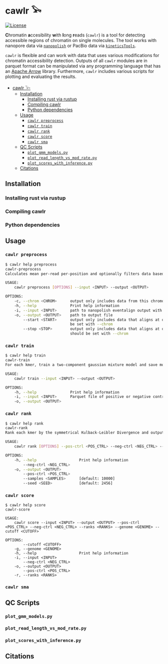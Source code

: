 # cawlr 𓅨

[![License](https://img.shields.io/badge/license-BSD_3--Clause-informational)](./LICENSE)

**C**hromatin **a**ccesibility **w**ith **l**ong **r**eads (`cawlr`) is a tool for detecting accessible regions of chromatin on single molecules. The tool works with nanopore data via [`nanopolish`](https://github.com/jts/nanopolish) or PacBio data via [`kineticsTools`](https://github.com/PacificBiosciences/kineticsTools).

`cawlr` is flexible and can work with data that uses various modifications for chromatin accessibility detection. Outputs of all `cawlr` modules are in parquet format can be manipulated via any programming language that has an [Apache Arrow](https://arrow.apache.org/install/) library. Furthermore, `cawlr` includes various scripts for plotting and evaluating the results.

- [cawlr 𓅨](#cawlr-𓅨)
  - [Installation](#installation)
    - [Installing rust via rustup](#installing-rust-via-rustup)
    - [Compiling cawlr](#compiling-cawlr)
    - [Python dependencies](#python-dependencies)
  - [Usage](#usage)
    - [`cawlr preprocess`](#cawlr-preprocess)
    - [`cawlr train`](#cawlr-train)
    - [`cawlr rank`](#cawlr-rank)
    - [`cawlr score`](#cawlr-score)
    - [`cawlr sma`](#cawlr-sma)
  - [QC Scripts](#qc-scripts)
    - [`plot_gmm_models.py`](#plot_gmm_modelspy)
    - [`plot_read_length_vs_mod_rate.py`](#plot_read_length_vs_mod_ratepy)
    - [`plot_scores_with_inference.py`](#plot_scores_with_inferencepy)
  - [Citations](#citations)

## Installation

### Installing rust via rustup

### Compiling cawlr

### Python dependencies

## Usage

### `cawlr preprocess`

```bash
$ cawlr help preprocess
cawlr-preprocess 
Calculates mean per-read per-position and optionally filters data based on a given region

USAGE:
    cawlr preprocess [OPTIONS] --input <INPUT> --output <OUTPUT>

OPTIONS:
    -c, --chrom <CHROM>      output only includes data from this chromosome
    -h, --help               Print help information
    -i, --input <INPUT>      path to nanopolish eventalign output with samples column
    -o, --output <OUTPUT>    path to output file
        --start <START>      output only includes data that aligns at or after this position, should
                             be set with --chrom
        --stop <STOP>        output only includes data that aligns at or before this position,
                             should be set with --chrom
```

### `cawlr train`

```bash
$ cawlr help train
cawlr-train 
For each kmer, train a two-component gaussian mixture model and save models to a file

USAGE:
    cawlr train --input <INPUT> --output <OUTPUT>

OPTIONS:
    -h, --help               Print help information
    -i, --input <INPUT>      Parquet file of positive or negative control from cawlr preprocess
    -o, --output <OUTPUT>    
```

### `cawlr rank`

```bash
$ cawlr help rank
cawlr-rank 
Rank each kmer by the symmetrical Kulback-Leibler Divergence and output results

USAGE:
    cawlr rank [OPTIONS] --pos-ctrl <POS_CTRL> --neg-ctrl <NEG_CTRL> --output <OUTPUT>

OPTIONS:
    -h, --help                   Print help information
        --neg-ctrl <NEG_CTRL>    
    -o, --output <OUTPUT>        
        --pos-ctrl <POS_CTRL>    
        --samples <SAMPLES>      [default: 10000]
        --seed <SEED>            [default: 2456]
```

### `cawlr score`

```text
$ cawlr help score
cawlr-score 

USAGE:
    cawlr score --input <INPUT> --output <OUTPUT> --pos-ctrl <POS_CTRL> --neg-ctrl <NEG_CTRL> --ranks <RANKS> --genome <GENOME> --cutoff <CUTOFF>

OPTIONS:
        --cutoff <CUTOFF>        
    -g, --genome <GENOME>        
    -h, --help                   Print help information
    -i, --input <INPUT>          
        --neg-ctrl <NEG_CTRL>    
    -o, --output <OUTPUT>        
        --pos-ctrl <POS_CTRL>    
    -r, --ranks <RANKS>          

```

### `cawlr sma`

## QC Scripts

### `plot_gmm_models.py`

### `plot_read_length_vs_mod_rate.py`

### `plot_scores_with_inference.py`

## Citations
